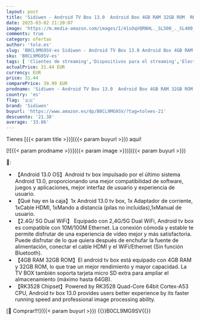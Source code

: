 ```yaml
---
layout: post
title: 'Sidiwen - Android TV Box 13.0  Android Box 4GB RAM 32GB ROM  RK3528 Quad-Core  Soporte 2.4G/5G Dual WiFi  100M Ethernet Ultral HD 8K Smart TV Box'
date: 2025-03-02 21:20:07
image: 'https://m.media-amazon.com/images/I/41sOqVQRNHL._SL500_._SL400_.jpg'
comments: true
category: ofertas
author: 'tole.es'
slug: 'B0CL9MG9SV-es Sidiwen - Android TV Box 13.0 Android Box 4GB RAM 32GB ROM...'
sku: 'B0CL9MG9SV-es'
tags: [ 'Clientes de streaming','Dispositivos para el streaming','Electrónica','Equipos de audio y Hi-Fi','android','sidiwen','🇪🇸', ]
actualPrice: 31.44 EUR
currency: EUR
price: 31.44
comparePrice: 39.99 EUR
prodname: 'Sidiwen - Android TV Box 13.0  Android Box 4GB RAM 32GB ROM  RK3528 Quad-Core  Soporte 2.4G/5G Dual WiFi  100M Ethernet Ultral HD 8K Smart TV Box'
country: 'es'
flag: '🇪🇸'
brand: 'Sidiwen'
buyurl: 'https://www.amazon.es/dp/B0CL9MG9SV/?tag=tolees-21'
descuento: '21.38'
average: '33.86'
---
```


Tienes [{{< param title >}}]({{< param buyurl >}}) aqui!

[![{{< param prodname >}}]({{< param image >}})]({{< param buyurl >}})

🔎:

- 【Android 13.0 OS】Android tv box impulsado por el último sistema Android 13.0, proporcionando una mejor compatibilidad de software, juegos y aplicaciones, mejor interfaz de usuario y experiencia de usuario.
- 【Qué hay en la caja】1x Android 13.0 tv box, 1x Adaptador de corriente, 1xCable HDMI, 1xMando a distancia (pilas no incluidas),1xManual de usuario.
- 【2.4G/ 5G Dual WiFi】 Equipado con 2,4G/5G Dual WiFi, Android tv box es compatible con 10M/100M Ethernet. La conexión cómoda y estable te permite disfrutar de una experiencia de vídeo mejor y más satisfactoria. Puede disfrutar de lo que quiera después de enchufar la fuente de alimentación, conectar el cable HDMI y el WiFi/Ethernet (Sin función Bluetooth).
- 【4GB RAM 32GB ROM】El android tv box está equipado con 4GB RAM y 32GB ROM, lo que trae un mejor rendimiento y mayor capacidad. La TV BOX también soporta tarjeta micro SD extra para ampliar el almacenamiento (máximo hasta 64GB).
- 【RK3528 Chipset】Powered by RK3528 Quad-Core 64bit Cortex-A53 CPU, Android tv box 13.0 provides users better experience by its faster running speed and professional image processing ability.

[🛒 Comprar!!!]({{< param buyurl >}})
{{<world>}}B0CL9MG9SV{{</world>}}
